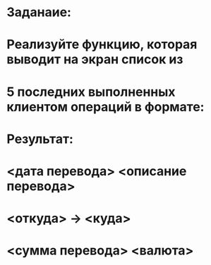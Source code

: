 
# Заданаие:
# Реализуйте функцию, которая выводит на экран список из 
# 5 последних выполненных клиентом операций в формате:
# Результат:
# <дата перевода> <описание перевода>
# <откуда> -> <куда>
# <сумма перевода> <валюта>